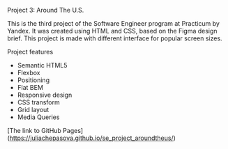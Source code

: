 Project 3: Around The U.S.


This is the third project of the Software Engineer program at Practicum by Yandex. It was created using HTML and CSS, based on the Figma design brief. This project is made with different interface for popular screen sizes.

Project features

- Semantic HTML5
- Flexbox
- Positioning
- Flat BEM
- Responsive design
- CSS transform
- Grid layout
- Media Queries


[The link to GitHub Pages] (https://juliachepasova.github.io/se_project_aroundtheus/)
